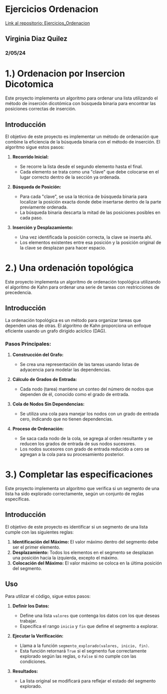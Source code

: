 # Ejercicios Ordenacion
[Link al repositorio: Ejercicios_Ordenacion](https://github.com/vdiazqui/Ejercicios_Ordenacion.git)
## Virginia Diaz Quilez
### 2/05/24

# 1.) Ordenacion por Insercion Dicotomica
Este proyecto implementa un algoritmo para ordenar una lista utilizando el método de inserción dicotómica con búsqueda binaria para encontrar las posiciones correctas de inserción.

## Introducción

El objetivo de este proyecto es implementar un método de ordenación que combine la eficiencia de la búsqueda binaria con el método de inserción. El algoritmo sigue estos pasos:

1. **Recorrido Inicial:**
   - Se recorre la lista desde el segundo elemento hasta el final.
   - Cada elemento se trata como una "clave" que debe colocarse en el lugar correcto dentro de la sección ya ordenada.

2. **Búsqueda de Posición:**
   - Para cada "clave", se usa la técnica de búsqueda binaria para localizar la posición exacta donde debe insertarse dentro de la parte previamente ordenada.
   - La búsqueda binaria descarta la mitad de las posiciones posibles en cada paso.

3. **Inserción y Desplazamiento:**
   - Una vez identificada la posición correcta, la clave se inserta ahí.
   - Los elementos existentes entre esa posición y la posición original de la clave se desplazan para hacer espacio.

# 2.) Una ordenación topológica 

Este proyecto implementa un algoritmo de ordenación topológica utilizando el algoritmo de Kahn para ordenar una serie de tareas con restricciones de precedencia.

## Introducción

La ordenación topológica es un método para organizar tareas que dependen unas de otras. El algoritmo de Kahn proporciona un enfoque eficiente usando un grafo dirigido acíclico (DAG). 

### Pasos Principales:

1. **Construcción del Grafo:** 
   - Se crea una representación de las tareas usando listas de adyacencia para modelar las dependencias.

2. **Cálculo de Grados de Entrada:**
   - Cada nodo (tarea) mantiene un conteo del número de nodos que dependen de él, conocido como el grado de entrada.

3. **Cola de Nodos Sin Dependencias:**
   - Se utiliza una cola para manejar los nodos con un grado de entrada cero, indicando que no tienen dependencias.

4. **Proceso de Ordenación:**
   - Se saca cada nodo de la cola, se agrega al orden resultante y se reducen los grados de entrada de sus nodos sucesores.
   - Los nodos sucesores con grado de entrada reducido a cero se agregan a la cola para su procesamiento posterior.

# 3.) Completar las especificaciones
Este proyecto implementa un algoritmo que verifica si un segmento de una lista ha sido explorado correctamente, según un conjunto de reglas específicas.

## Introducción

El objetivo de este proyecto es identificar si un segmento de una lista cumple con las siguientes reglas:

1. **Identificación del Máximo:** El valor máximo dentro del segmento debe ser el primer elemento.
2. **Desplazamiento:** Todos los elementos en el segmento se desplazan una posición hacia la izquierda, excepto el máximo.
3. **Colocación del Máximo:** El valor máximo se coloca en la última posición del segmento.

## Uso

Para utilizar el código, sigue estos pasos:

1. **Definir los Datos:**
   - Define una lista `valores` que contenga los datos con los que deseas trabajar.
   - Especifica el rango `inicio` y `fin` que define el segmento a explorar.

2. **Ejecutar la Verificación:**
   - Llama a la función `segmento_explorado(valores, inicio, fin)`.
   - Esta función retornará `True` si el segmento fue correctamente explorado según las reglas, o `False` si no cumple con las condiciones.

3. **Resultados:**
   - La lista original se modificará para reflejar el estado del segmento explorado.
